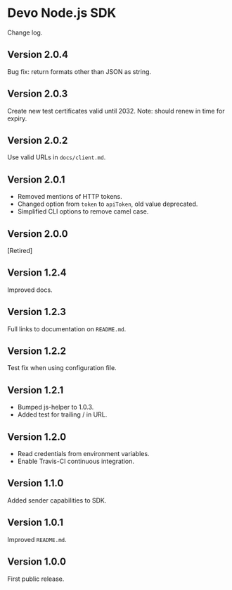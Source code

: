 # Devo Node.js SDK

Change log.

## Version 2.0.4

Bug fix: return formats other than JSON as string.

## Version 2.0.3

Create new test certificates valid until 2032.
Note: should renew in time for expiry.

## Version 2.0.2

Use valid URLs in `docs/client.md`.

## Version 2.0.1

* Removed mentions of HTTP tokens.
* Changed option from `token` to `apiToken`, old value deprecated.
* Simplified CLI options to remove camel case.

## Version 2.0.0

[Retired]

## Version 1.2.4

Improved docs.

## Version 1.2.3

Full links to documentation on `README.md`.

## Version 1.2.2

Test fix when using configuration file.

## Version 1.2.1

* Bumped js-helper to 1.0.3.
* Added test for trailing / in URL.

## Version 1.2.0

* Read credentials from environment variables.
* Enable Travis-CI continuous integration.

## Version 1.1.0

Added sender capabilities to SDK.

## Version 1.0.1

Improved `README.md`.

## Version 1.0.0

First public release.

